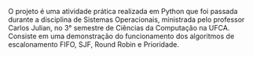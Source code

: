 O projeto é uma atividade prática realizada em Python que foi passada durante a disciplina de Sistemas Operacionais, ministrada pelo professor Carlos Julian, no 3° semestre de Ciências da Computação na UFCA. Consiste em uma demonstração do funcionamento dos algoritmos de escalonamento FIFO, SJF, Round Robin e Prioridade.

